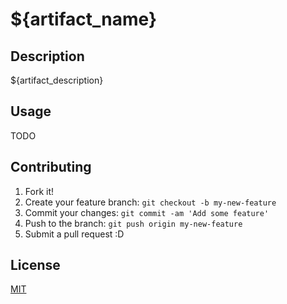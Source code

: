 # ${artifact_name}

## Description

${artifact_description}

## Usage

TODO

## Contributing

1. Fork it!
1. Create your feature branch: `git checkout -b my-new-feature`
1. Commit your changes: `git commit -am 'Add some feature'`
1. Push to the branch: `git push origin my-new-feature`
1. Submit a pull request :D

## License

[MIT](https://${repo_owner}.mit-license.org)

